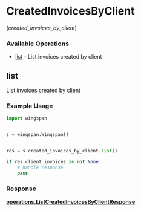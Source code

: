 # CreatedInvoicesByClient
(*created_invoices_by_client*)

### Available Operations

* [list](#list) - List invoices created by client

## list

List invoices created by client

### Example Usage

```python
import wingspan


s = wingspan.Wingspan()


res = s.created_invoices_by_client.list()

if res.client_invoices is not None:
    # handle response
    pass
```


### Response

**[operations.ListCreatedInvoicesByClientResponse](../../models/operations/listcreatedinvoicesbyclientresponse.md)**

